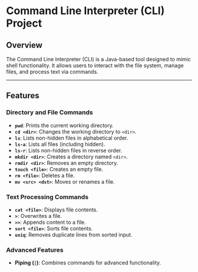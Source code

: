 # Command Line Interpreter (CLI) Project

## Overview
The Command Line Interpreter (CLI) is a Java-based tool designed to mimic shell functionality. It allows users to interact with the file system, manage files, and process text via commands.

---

## Features
### Directory and File Commands
- **`pwd`**: Prints the current working directory.
- **`cd <dir>`**: Changes the working directory to `<dir>`.
- **`ls`**: Lists non-hidden files in alphabetical order.
- **`ls-a`**: Lists all files (including hidden).
- **`ls-r`**: Lists non-hidden files in reverse order.
- **`mkdir <dir>`**: Creates a directory named `<dir>`.
- **`rmdir <dir>`**: Removes an empty directory.
- **`touch <file>`**: Creates an empty file.
- **`rm <file>`**: Deletes a file.
- **`mv <src> <dst>`**: Moves or renames a file.

### Text Processing Commands
- **`cat <file>`**: Displays file contents.
- **`>`**: Overwrites a file.
- **`>>`**: Appends content to a file.
- **`sort <file>`**: Sorts file contents.
- **`uniq`**: Removes duplicate lines from sorted input.

### Advanced Features
- **Piping (`|`)**: Combines commands for advanced functionality.
